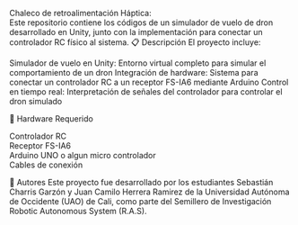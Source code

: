 Chaleco de retroalimentación Háptica:\
Este repositorio contiene los códigos de un simulador de vuelo de dron desarrollado en Unity, junto con la implementación para conectar un controlador RC físico al sistema.
📋 Descripción
El proyecto incluye:

Simulador de vuelo en Unity: Entorno virtual completo para simular el comportamiento de un dron
Integración de hardware: Sistema para conectar un controlador RC a un receptor FS-IA6 mediante Arduino
Control en tiempo real: Interpretación de señales del controlador para controlar el dron simulado

🔧 Hardware Requerido

Controlador RC \
Receptor FS-IA6 \
Arduino UNO o algun micro controlador \
Cables de conexión 



👥 Autores
Este proyecto fue desarrollado por los estudiantes Sebastián Charris Garzón y Juan Camilo Herrera Ramirez de la Universidad Autónoma de Occidente (UAO) de Cali, como parte del Semillero de Investigación Robotic Autonomous System (R.A.S).
